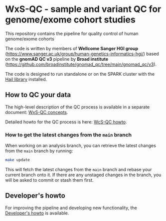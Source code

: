 # WxS-QC - sample and variant QC for genome/exome cohort studies

This repository contains the pipeline
for quality control of human genome/exome cohorts

The code is written by members of **Wellcome Sanger HGI group**
(https://www.sanger.ac.uk/group/human-genetics-informatics-hgi/)
based on the **gnomAD QC v3** pipeline by **Broad institute**
(https://github.com/broadinstitute/gnomad_qc/tree/main/gnomad_qc/v3).

The code is designed to run standalone or on the SPARK cluster with the
[Hail library](https://hail.is/) installed.

## How to QC your data

The high-level description of the QC process is available in a separate document: 
[WxS-QC concepts](docs/wxs-qc_concepts.md).

Detailed howto for the QC process is here:
[WcS-QC howto](docs/wxs-qc_howto.md).

### How to get the latest changes from the `main` branch

When working on an analysis branch, you can retrieve the latest changes from the `main` branch by running:

```bash
make update
```

This will fetch the latest changes from the `main` branch and rebase your current branch onto it.
If there are any unstaged changes in the branch, you will be asked to commit or stash them first.

## Developer's howto

For improving the pipeline and developing new functionality,
the [Developer's howto](docs/wxs-qc_development.md) is available.